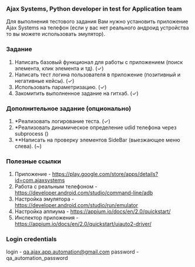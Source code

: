 ### Ajax Systems, Python developer in test for Application team
Для выполнения тестового задания Вам нужно установить приложение Ajax Systems на телефон (если у вас нет реального андроид устройства то вы можете использовать эмулятор).

### Задание
1) Написать базовый функционал для работы с приложением (поиск элемента, клик элемента и тд). (✓)
2) Написать тест логина пользователя в приложение (позитивный и негативные кейсы).            (✓)
3) Использовать параметризацию.                                                               (✓)
4) Закомитить выполненное задание на гитхаб.                                                  (✓)

### Дополнительное задание (опционально)
1) *Реализовать логирование теста.                                                            (✓)
2) *Реализовать динамическое определение udid телефона через subprocess                       ()
3) **Написать на проверку элементов SideBar (выезжающее меню слева).                          (~)

### Полезные ссылки
1) Приложение - https://play.google.com/store/apps/details?id=com.ajaxsystems
2) Работа с реальным телефоном - https://developer.android.com/studio/command-line/adb
3) Настройка эмулятора - https://developer.android.com/studio/run/emulator
4) Настройка аппиума - https://appium.io/docs/en/2.0/quickstart/
5) Инспектор приложения - https://appium.io/docs/en/2.0/quickstart/uiauto2-driver/

### Login credentials
login - qa.ajax.app.automation@gmail.com
password - qa_automation_password
